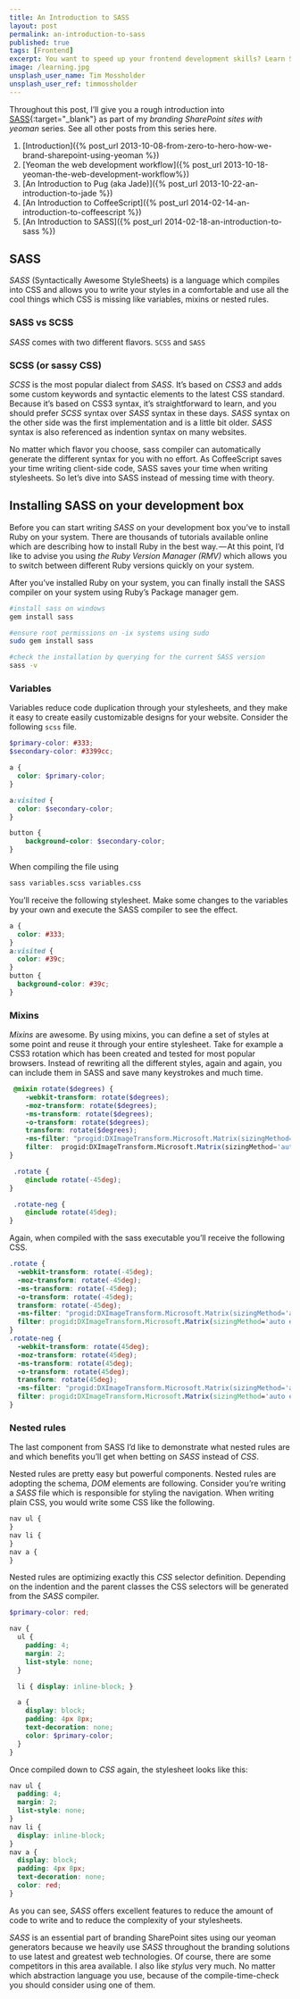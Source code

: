```yaml
---
title: An Introduction to SASS
layout: post
permalink: an-introduction-to-sass
published: true
tags: [Frontend]
excerpt: You want to speed up your frontend development skills? Learn SASS and write stylesheets faster. This post will teach you the basics of SASS.
image: /learning.jpg
unsplash_user_name: Tim Mossholder
unsplash_user_ref: timmossholder
---
```


Throughout this post, I’ll give you a rough introduction into [SASS](www.sass-lang.com){:target="_blank"} as part of my *branding SharePoint sites with yeoman* series. See all other posts from this series here.

1. [Introduction]({% post_url 2013-10-08-from-zero-to-hero-how-we-brand-sharepoint-using-yeoman %})
2. [Yeoman the web development workflow]({% post_url 2013-10-18-yeoman-the-web-development-workflow%})
3. [An Introduction to Pug (aka Jade)]({% post_url  2013-10-22-an-introduction-to-jade %})
4. [An Introduction to CoffeeScript]({% post_url 2014-02-14-an-introduction-to-coffeescript %})
5. [An Introduction to SASS]({% post_url 2014-02-18-an-introduction-to-sass %})

## SASS

*SASS* (Syntactically Awesome StyleSheets) is a language which compiles into CSS and allows you to write your styles in a comfortable and use all the cool things which CSS is missing like variables, mixins or nested rules.

### SASS vs SCSS

*SASS* comes with two different flavors. `SCSS` and `SASS`

### SCSS (or sassy CSS)

*SCSS* is the most popular dialect from *SASS*. It’s based on *CSS3* and adds some custom keywords and syntactic elements to the latest CSS standard. Because it’s based on CSS3 syntax, it’s straightforward to learn, and you should prefer *SCSS* syntax over *SASS* syntax in these days. *SASS* syntax on the other side was the first implementation and is a little bit older. *SASS* syntax is also referenced as indention syntax on many websites.

No matter which flavor you choose, sass compiler can automatically generate the different syntax for you with no effort. As CoffeeScript saves your time writing client-side code, SASS saves your time when writing stylesheets. So let’s dive into SASS instead of messing time with theory.

## Installing SASS on your development box

Before you can start writing *SASS* on your development box you’ve to install Ruby on your system. There are thousands of tutorials available online which are describing how to install Ruby in the best way. — At this point, I’d like to advise you using *the Ruby Version Manager (RMV)* which allows you to switch between different Ruby versions quickly on your system.

After you’ve installed Ruby on your system, you can finally install the SASS compiler on your system using Ruby’s Package manager gem.

```bash
#install sass on windows
gem install sass

#ensure root permissions on -ix systems using sudo
sudo gem install sass

#check the installation by querying for the current SASS version
sass -v

```

### Variables

Variables reduce code duplication through your stylesheets, and they make it easy to create easily customizable designs for your website. Consider the following `scss` file.

```scss
$primary-color: #333;
$secondary-color: #3399cc;

a {
  color: $primary-color;
}

a:visited {
  color: $secondary-color;
} 

button {
    background-color: $secondary-color;
}

```

When compiling the file using

```bash
sass variables.scss variables.css

```

You’ll receive the following stylesheet. Make some changes to the variables by your own and execute the SASS compiler to see the effect.

```css
a {
  color: #333;
}
a:visited {
  color: #39c;
}
button {
  background-color: #39c;
}

```

### Mixins

*Mixins* are awesome. By using mixins, you can define a set of styles at some point and reuse it through your entire stylesheet. Take for example a CSS3 rotation which has been created and tested for most popular browsers. Instead of rewriting all the different styles, again and again, you can include them in SASS and save many keystrokes and much time.

```scss
 @mixin rotate($degrees) {
    -webkit-transform: rotate($degrees);
    -moz-transform: rotate($degrees);
    -ms-transform: rotate($degrees);
    -o-transform: rotate($degrees);
    transform: rotate($degrees);
    -ms-filter: "progid:DXImageTransform.Microsoft.Matrix(sizingMethod='auto expand', M11=#{cos($degrees)}, M12=#{-1*sin($degrees)}, M21=#{sin($degrees)}, M22=#{cos($degrees)})";
    filter:  progid:DXImageTransform.Microsoft.Matrix(sizingMethod='auto expand', M11=#{cos($degrees)}, M12=#{-1*sin($degrees)}, M21=#{sin($degrees)}, M22=#{cos($degrees)});
}

 .rotate {
    @include rotate(-45deg);
}

 .rotate-neg {
    @include rotate(45deg);
}

```

Again, when compiled with the sass executable you’ll receive the following CSS.

```css
.rotate {
  -webkit-transform: rotate(-45deg);
  -moz-transform: rotate(-45deg);
  -ms-transform: rotate(-45deg);
  -o-transform: rotate(-45deg);
  transform: rotate(-45deg);
  -ms-filter: "progid:DXImageTransform.Microsoft.Matrix(sizingMethod='auto expand', M11=cos(-45deg), M12=-1*sin(-45deg), M21=sin(-45deg), M22=cos(-45deg))";
  filter: progid:DXImageTransform.Microsoft.Matrix(sizingMethod='auto expand', M11=cos(-45deg), M12=-1*sin(-45deg), M21=sin(-45deg), M22=cos(-45deg));
}
.rotate-neg {
  -webkit-transform: rotate(45deg);
  -moz-transform: rotate(45deg);
  -ms-transform: rotate(45deg);
  -o-transform: rotate(45deg);
  transform: rotate(45deg);
  -ms-filter: "progid:DXImageTransform.Microsoft.Matrix(sizingMethod='auto expand', M11=cos(45deg), M12=-1*sin(45deg), M21=sin(45deg), M22=cos(45deg))";
  filter: progid:DXImageTransform.Microsoft.Matrix(sizingMethod='auto expand', M11=cos(45deg), M12=-1*sin(45deg), M21=sin(45deg), M22=cos(45deg));
}

```

### Nested rules

The last component from SASS I’d like to demonstrate what nested rules are and which benefits you’ll get when betting on *SASS* instead of *CSS*.

Nested rules are pretty easy but powerful components. Nested rules are adopting the schema, *DOM* elements are following. Consider you’re writing a *SASS* file which is responsible for styling the navigation. When writing plain CSS, you would write some CSS like the following.

```css
nav ul {
}
nav li {
}
nav a {
}

```

Nested rules are optimizing exactly this *CSS* selector definition. Depending on the indention and the parent classes the CSS selectors will be generated from the *SASS* compiler.

```scss
$primary-color: red;

nav {
  ul {
    padding: 4;
    margin: 2;
    list-style: none;
  }

  li { display: inline-block; }

  a {
    display: block;
    padding: 4px 8px;
    text-decoration: none;
    color: $primary-color;
  }
}
```

Once compiled down to *CSS* again, the stylesheet looks like this:

```css
nav ul {
  padding: 4;
  margin: 2;
  list-style: none;
}
nav li {
  display: inline-block;
}
nav a {
  display: block;
  padding: 4px 8px;
  text-decoration: none;
  color: red;
}

```

As you can see, *SASS* offers excellent features to reduce the amount of code to write and to reduce the complexity of your stylesheets.

*SASS* is an essential part of branding SharePoint sites using our yeoman generators because we heavily use *SASS* throughout the branding solutions to use latest and greatest web technologies. Of course, there are some competitors in this area available. I also like *stylus* very much. No matter which abstraction language you use, because of the compile-time-check you should consider using one of them.



